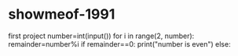 # showmeof-1991
first project
number=int(input())
for i in range(2, number):
  remainder=number%i
  if remainder==0:
    print("number is even")
  else:
    
